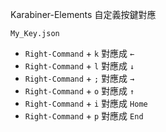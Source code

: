 Karabiner-Elements 自定義按鍵對應

`My_Key.json`

- `Right-Command` + `k` 對應成 `←`
- `Right-Command` + `l` 對應成 `↓`
- `Right-Command` + `;` 對應成 `→`
- `Right-Command` + `o` 對應成 `↑`
- `Right-Command` + `i` 對應成 `Home`
- `Right-Command` + `p` 對應成 `End`

